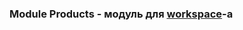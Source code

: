 ### Module Products - модуль для [workspace](https://github.com/AlexandrMers/main-space "Необязательная подсказка")-а
